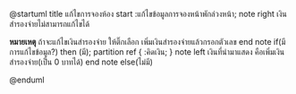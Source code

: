 @startuml
title แก้ไขการจองห้อง
start
:แก้ไขข้อมูลการจองหน้าพักล่วงหน้า;
note right
เงินสำรองจ่ายไม่สามารถแก้ไขได้

**หมายเหตุ**
ถ้าจะแก้ไขเงินสำรองจ่าย ให้ติ๊กเลือก
เพิ่มเงินสำรองจ่ายแล้วกรอกตัวเลข
end note
if(มีการแก้ไขข้อมูล?) then (มี);
partition ref {
	:คิดเงิน;
}
note left
เงินที่นำมาแสดง คือเพิ่มเงินสำรองจ่าย(เป็น 0 บาทได้) 
end note
else(ไม่มี)

@enduml